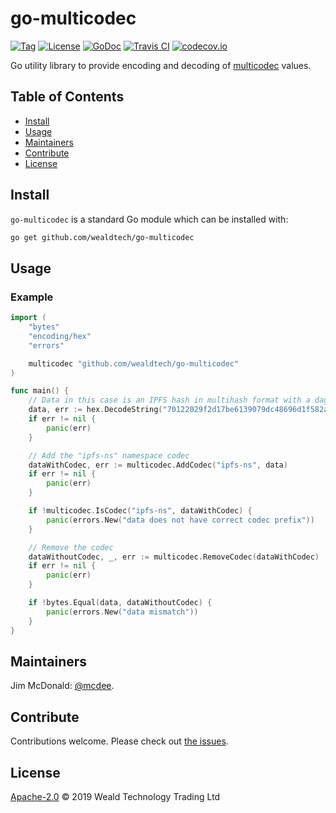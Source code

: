 # go-multicodec

[![Tag](https://img.shields.io/github/tag/wealdtech/go-multicodec.svg)](https://github.com/wealdtech/go-multicodec/releases/)
[![License](https://img.shields.io/github/license/wealdtech/go-multicodec.svg)](LICENSE)
[![GoDoc](https://godoc.org/github.com/wealdtech/go-multicodec?status.svg)](https://godoc.org/github.com/wealdtech/go-multicodec)
[![Travis CI](https://img.shields.io/travis/wealdtech/go-multicodec.svg)](https://travis-ci.org/wealdtech/go-multicodec)
[![codecov.io](https://img.shields.io/codecov/c/github/wealdtech/go-multicodec.svg)](https://codecov.io/github/wealdtech/go-multicodec)

Go utility library to provide encoding and decoding of [multicodec](https://github.com/multiformats/multicodec) values.


## Table of Contents

- [Install](#install)
- [Usage](#usage)
- [Maintainers](#maintainers)
- [Contribute](#contribute)
- [License](#license)

## Install

`go-multicodec` is a standard Go module which can be installed with:

```sh
go get github.com/wealdtech/go-multicodec
```

## Usage

### Example

```go
import (
    "bytes"
    "encoding/hex"
    "errors"

    multicodec "github.com/wealdtech/go-multicodec"
)

func main() {
    // Data in this case is an IPFS hash in multihash format with a dag-pb content type
    data, err := hex.DecodeString("70122029f2d17be6139079dc48696d1f582a8530eb9805b561eda517e22a892c7e3f1f")
    if err != nil {
        panic(err)
    }

    // Add the "ipfs-ns" namespace codec
    dataWithCodec, err := multicodec.AddCodec("ipfs-ns", data)
    if err != nil {
        panic(err)
    }

    if !multicodec.IsCodec("ipfs-ns", dataWithCodec) {
        panic(errors.New("data does not have correct codec prefix"))
    }

    // Remove the codec
    dataWithoutCodec, _, err := multicodec.RemoveCodec(dataWithCodec)
    if err != nil {
        panic(err)
    }

    if !bytes.Equal(data, dataWithoutCodec) {
        panic(errors.New("data mismatch"))
    }
}
```

## Maintainers

Jim McDonald: [@mcdee](https://github.com/mcdee).

## Contribute

Contributions welcome. Please check out [the issues](https://github.com/wealdtech/go-multicodec/issues).

## License

[Apache-2.0](LICENSE) © 2019 Weald Technology Trading Ltd
